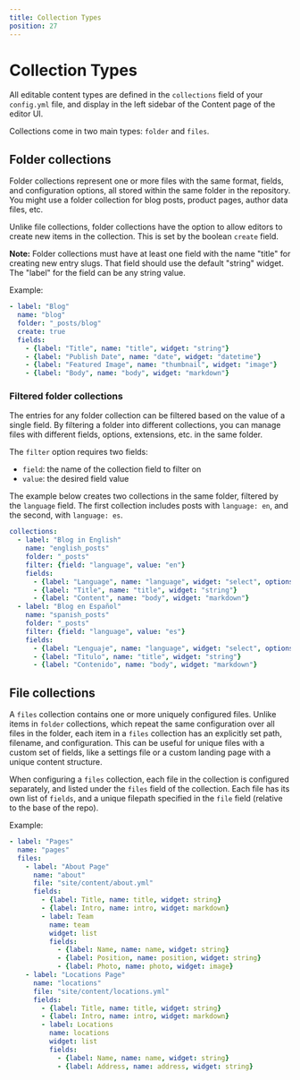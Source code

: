 ```yaml
---
title: Collection Types
position: 27
---
```


# Collection Types

All editable content types are defined in the `collections` field of your `config.yml` file, and display in the left sidebar of the Content page of the editor UI.

Collections come in two main types: `folder` and `files`.


## Folder collections

Folder collections represent one or more files with the same format, fields, and configuration options, all stored within the same folder in the repository. You might use a folder collection for blog posts, product pages, author data files, etc.

Unlike file collections, folder collections have the option to allow editors to create new items in the collection. This is set by the boolean `create` field.

**Note:** Folder collections must have at least one field with the name "title" for creating new entry slugs. That field should use the default "string" widget. The "label" for the field can be any string value.

Example:

```yaml
- label: "Blog"
  name: "blog"
  folder: "_posts/blog"
  create: true
  fields:
    - {label: "Title", name: "title", widget: "string"}
    - {label: "Publish Date", name: "date", widget: "datetime"}
    - {label: "Featured Image", name: "thumbnail", widget: "image"}
    - {label: "Body", name: "body", widget: "markdown"}
```

### Filtered folder collections

The entries for any folder collection can be filtered based on the value of a single field. By filtering a folder into different collections, you can manage files with different fields, options, extensions, etc. in the same folder.

The `filter` option requires two fields:

- `field`: the name of the collection field to filter on
- `value`: the desired field value

The example below creates two collections in the same folder, filtered by the `language` field. The first collection includes posts with `language: en`, and the second, with `language: es`.

``` yaml
collections:
  - label: "Blog in English"
    name: "english_posts"
    folder: "_posts"
    filter: {field: "language", value: "en"}
    fields:
      - {label: "Language", name: "language", widget: "select", options: ["en", "es"]}
      - {label: "Title", name: "title", widget: "string"}
      - {label: "Content", name: "body", widget: "markdown"}      
  - label: "Blog en Español"
    name: "spanish_posts"
    folder: "_posts"
    filter: {field: "language", value: "es"}
    fields:
      - {label: "Lenguaje", name: "language", widget: "select", options: ["en", "es"]}
      - {label: "Titulo", name: "title", widget: "string"}
      - {label: "Contenido", name: "body", widget: "markdown"}      
```


## File collections

A `files` collection contains one or more uniquely configured files. Unlike items in `folder` collections, which repeat the same configuration over all files in the folder, each item in a `files` collection has an explicitly set path, filename, and configuration. This can be useful for unique files with a custom set of fields, like a settings file or a custom landing page with a unique content structure.

When configuring a `files` collection, each file in the collection is configured separately, and listed under the `files` field of the collection. Each file has its own list of `fields`, and a unique filepath specified in the `file` field (relative to the base of the repo).

Example:

``` yaml
- label: "Pages"
  name: "pages"
  files:
    - label: "About Page"
      name: "about"
      file: "site/content/about.yml"
      fields:
        - {label: Title, name: title, widget: string}
        - {label: Intro, name: intro, widget: markdown}
        - label: Team
          name: team
          widget: list
          fields:
            - {label: Name, name: name, widget: string}
            - {label: Position, name: position, widget: string}
            - {label: Photo, name: photo, widget: image}
    - label: "Locations Page"
      name: "locations"
      file: "site/content/locations.yml"
      fields:
        - {label: Title, name: title, widget: string}
        - {label: Intro, name: intro, widget: markdown}
        - label: Locations
          name: locations
          widget: list
          fields:
            - {label: Name, name: name, widget: string}
            - {label: Address, name: address, widget: string}
```
